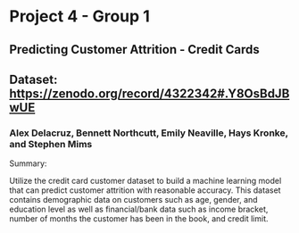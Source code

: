 # Project 4 - Group 1
## Predicting Customer Attrition - Credit Cards
## Dataset: https://zenodo.org/record/4322342#.Y8OsBdJBwUE

### Alex Delacruz, Bennett Northcutt, Emily Neaville, Hays Kronke, and Stephen Mims

Summary:

Utilize the credit card customer dataset to build a machine learning model that can predict customer attrition with reasonable accuracy. This dataset contains demographic data on customers such as age, gender, and education level as well as financial/bank data such as income bracket, number of months the customer has been in the book, and credit limit. 

